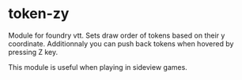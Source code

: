 # token-zy
Module for foundry vtt.
Sets draw order of tokens based on their y coordinate.
Additionnaly you can push back tokens when hovered by pressing Z key.

This module is useful when playing in sideview games.
